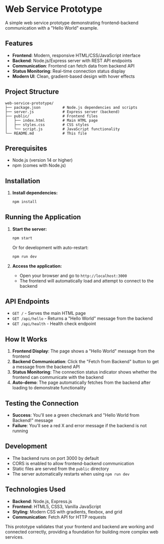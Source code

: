 # Web Service Prototype

A simple web service prototype demonstrating frontend-backend communication with a "Hello World" example.

## Features

- **Frontend**: Modern, responsive HTML/CSS/JavaScript interface
- **Backend**: Node.js/Express server with REST API endpoints
- **Communication**: Frontend can fetch data from backend API
- **Status Monitoring**: Real-time connection status display
- **Modern UI**: Clean, gradient-based design with hover effects

## Project Structure

```
web-service-prototype/
├── package.json          # Node.js dependencies and scripts
├── server.js             # Express server (backend)
├── public/               # Frontend files
│   ├── index.html        # Main HTML page
│   ├── styles.css        # CSS styles
│   └── script.js         # JavaScript functionality
└── README.md             # This file
```

## Prerequisites

- Node.js (version 14 or higher)
- npm (comes with Node.js)

## Installation

1. **Install dependencies:**
   ```bash
   npm install
   ```

## Running the Application

1. **Start the server:**
   ```bash
   npm start
   ```
   
   Or for development with auto-restart:
   ```bash
   npm run dev
   ```

2. **Access the application:**
   - Open your browser and go to `http://localhost:3000`
   - The frontend will automatically load and attempt to connect to the backend

## API Endpoints

- `GET /` - Serves the main HTML page
- `GET /api/hello` - Returns a "Hello World" message from the backend
- `GET /api/health` - Health check endpoint

## How It Works

1. **Frontend Display**: The page shows a "Hello World" message from the frontend
2. **Backend Communication**: Click the "Fetch from Backend" button to get a message from the backend API
3. **Status Monitoring**: The connection status indicator shows whether the frontend can communicate with the backend
4. **Auto-demo**: The page automatically fetches from the backend after loading to demonstrate functionality

## Testing the Connection

- **Success**: You'll see a green checkmark and "Hello World from Backend!" message
- **Failure**: You'll see a red X and error message if the backend is not running

## Development

- The backend runs on port 3000 by default
- CORS is enabled to allow frontend-backend communication
- Static files are served from the `public` directory
- The server automatically restarts when using `npm run dev`

## Technologies Used

- **Backend**: Node.js, Express.js
- **Frontend**: HTML5, CSS3, Vanilla JavaScript
- **Styling**: Modern CSS with gradients, flexbox, and grid
- **Communication**: Fetch API for HTTP requests

This prototype validates that your frontend and backend are working and connected correctly, providing a foundation for building more complex web services. 